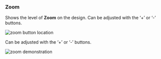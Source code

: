 ### Zoom

Shows the level of **Zoom** on the design. Can be adjusted with the ‘+’ or ‘-’ buttons.

![zoom button location](https://support.optisigns.com/hc/article_attachments/42087941957523)

Can be adjusted with the ‘+’ or ‘-’ buttons.

![zoom demonstration](https://support.optisigns.com/hc/article_attachments/42087941959059)